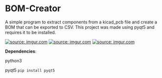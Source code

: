 # BOM-Creator
A simple program to extract components from a kicad_pcb file and create a BOM that can be exported to CSV. This project was made using pyqt5 and requires it to be installed.

<a href="https://imgur.com/gci8jyg"><img src="https://i.imgur.com/gci8jyg.png" title="source: imgur.com" /></a>
<a href="https://imgur.com/6z0RFyG"><img src="https://i.imgur.com/6z0RFyGm.png" title="source: imgur.com" /></a>
<a href="https://imgur.com/duMD6Hr"><img src="https://i.imgur.com/duMD6Hrm.png" title="source: imgur.com" /></a>

**Dependencies**:

python3

pyqt5
`pip install pyqt5`


